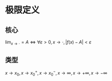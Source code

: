 # 极限定义
## 核心
$\lim_{x\to\cdot}=A \Longleftrightarrow \forall \varepsilon>0,x\to\cdot,|f(x)-A|<\varepsilon$
## 类型
$x\to x_0,x\to x_0^+, x\to x_0^-,x\to \infty,x\to +\infty,x\to -\infty$
